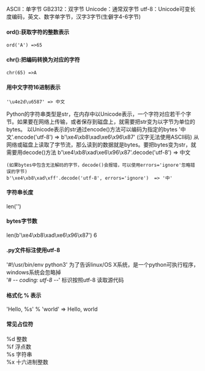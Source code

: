 ASCII：单字节
GB2312：双字节
Unicode：通常双字节
utf-8：Unicode可变长度编码，英文、数字单字节，汉字3字节(生僻字4-6字节)

#### ord():获取字符的整数表示
	ord('A') =>65
#### chr():把编码转换为对应的字符
	chr(65) =>A

#### 用中文字符16进制表示
	'\u4e2d\u6587' => 中文



Python的字符串类型是str，在内存中以Unicode表示，一个字符对应若干个字节。如果要在网络上传输，或者保存到磁盘上，就需要把str变为以字节为单位的bytes。
以Unicode表示的str通过encode()方法可以编码为指定的bytes
	'中文'.encode('utf-8')  => b'\xe4\xb8\xad\xe6\x96\x87'
	(汉字无法使用ASCII码)
从网络或磁盘上读取了字节流，那么读到的数据就是bytes。要把bytes变为str，就需要用decode()方法
	b'\xe4\xb8\xad\xe6\x96\x87'.decode('utf-8')  => 中文

	(如果bytes中包含无法解码的字节，decode()会报错，可以使用errors='ignore'忽略错误的字节)
	b'\xe4\xb8\xad\xff'.decode('utf-8', errors='ignore')  => '中'

#### 字符串长度
len('')

#### bytes字节数
len(b'\xe4\xb8\xad\xe6\x96\x87')
6


#### .py文件标注使用utf-8  
'#!/usr/bin/env python3'  为了告诉linux/OS X系统，是一个python可执行程序，windows系统会忽略掉  
'# -*- coding: utf-8 -*-'  标识按照utf-8 读取源代码  

#### 格式化 % 表示  
'Hello, %s' % 'world'  => Hello, world  

#### 常见占位符  
%d	整数  
%f	浮点数  
%s	字符串  
%x	十六进制整数  
